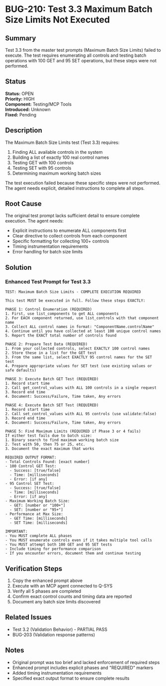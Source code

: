 # BUG-210: Test 3.3 Maximum Batch Size Limits Not Executed

## Summary
Test 3.3 from the master test prompts (Maximum Batch Size Limits) failed to execute. The test requires enumerating all controls and testing batch operations with 100 GET and 95 SET operations, but these steps were not performed.

## Status
**Status:** OPEN  
**Priority:** HIGH  
**Component:** Testing/MCP Tools  
**Introduced:** Unknown  
**Fixed:** Pending  

## Description
The Maximum Batch Size Limits test (Test 3.3) requires:
1. Finding ALL available controls in the system
2. Building a list of exactly 100 real control names
3. Testing GET with 100 controls
4. Testing SET with 95 controls
5. Determining maximum working batch sizes

The test execution failed because these specific steps were not performed. The agent needs explicit, detailed instructions to complete all steps.

## Root Cause
The original test prompt lacks sufficient detail to ensure complete execution. The agent needs:
- Explicit instructions to enumerate ALL components first
- Clear directive to collect controls from each component
- Specific formatting for collecting 100+ controls
- Timing instrumentation requirements
- Error handling for batch size limits

## Solution

### Enhanced Test Prompt for Test 3.3

```
TEST: Maximum Batch Size Limits - COMPLETE EXECUTION REQUIRED

This test MUST be executed in full. Follow these steps EXACTLY:

PHASE 1: Control Enumeration (REQUIRED)
1. First, use list_components to get ALL components
2. For EACH component returned, use list_controls with that component name
3. Collect ALL control names in format: "ComponentName.controlName"
4. Continue until you have collected at least 100 unique control names
5. Report the EXACT total number of controls found

PHASE 2: Prepare Test Data (REQUIRED)
1. From your collected controls, select EXACTLY 100 control names
2. Store these in a list for the GET test
3. From the same list, select EXACTLY 95 control names for the SET test
4. Prepare appropriate values for SET test (use existing values or safe defaults)

PHASE 3: Execute Batch GET Test (REQUIRED)
1. Record start time
2. Call get_control_values with ALL 100 controls in a single request
3. Record end time
4. Document: Success/Failure, Time taken, Any errors

PHASE 4: Execute Batch SET Test (REQUIRED)
1. Record start time
2. Call set_control_values with ALL 95 controls (use validate:false)
3. Record end time
4. Document: Success/Failure, Time taken, Any errors

PHASE 5: Find Maximum Limits (REQUIRED if Phase 3 or 4 fails)
If either test fails due to batch size:
1. Binary search to find maximum working batch size
2. Test with 50, then 75 or 25, etc.
3. Document the exact maximum that works

REQUIRED OUTPUT FORMAT:
- Total Controls Found: [exact number]
- 100 Control GET Test:
  - Success: [true/false]
  - Time: [milliseconds]
  - Error: [if any]
- 95 Control SET Test:
  - Success: [true/false]  
  - Time: [milliseconds]
  - Error: [if any]
- Maximum Working Batch Size:
  - GET: [number or "100+"]
  - SET: [number or "95+"]
- Performance at Max Size:
  - GET Time: [milliseconds]
  - SET Time: [milliseconds]

IMPORTANT: 
- You MUST complete ALL phases
- You MUST enumerate controls even if it takes multiple tool calls
- You MUST attempt both 100 GET and 95 SET tests
- Include timing for performance comparison
- If you encounter errors, document them and continue testing
```

## Verification Steps
1. Copy the enhanced prompt above
2. Execute with an MCP agent connected to Q-SYS
3. Verify all 5 phases are completed
4. Confirm exact control counts and timing data are reported
5. Document any batch size limits discovered

## Related Issues
- Test 3.2 (Validation Behavior) - PARTIAL PASS
- BUG-203 (Validation response patterns)

## Notes
- Original prompt was too brief and lacked enforcement of required steps
- Enhanced prompt includes explicit phases and "REQUIRED" markers
- Added timing instrumentation requirements
- Specified exact output format to ensure complete results